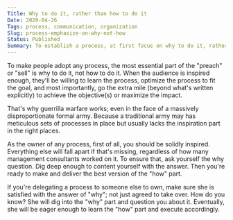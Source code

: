 ```yaml
---
Title: Why to do it, rather than how to do it
Date: 2020-04-26
Tags: process, communication, organization
Slug: process-emphasize-on-why-not-how
Status: Published
Summary: To establish a process, at first focus on why to do it, rather than how to do it
---
```


To make people adopt any process, the most essential part of the "preach" or "sell" is why to do it, not how to do it.
When the audience is inspired enough, they'll be willing to learn the process, optimize the process to fit the goal, and most importantly, go the extra mile (beyond what's written explicitly) to achieve the objective(s) or maximize the impact.

That's why guerrilla warfare works; even in the face of a massively disproportionate formal army. Because a traditional army may has meticulous sets of processes in place but usually lacks the inspiration part in the right places.

As the owner of any process, first of all, you should be solidly inspired. Everything else will fall apart if that's missing, regardless of how many management consultants worked on it. To ensure that, ask yourself the why question. Dig deep enough to content yourself with the answer. Then you're ready to make and deliver the best version of the "how" part.

If you're delegating a process to someone else to own, make sure she is satisfied with the answer of "why"; not just agreed to take over. 
How do you know? She will dig into the "why" part and question you about it. Eventually, she will be eager enough to learn the "how" part and execute accordingly.
